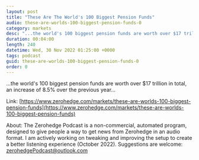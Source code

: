 ```yaml
---
layout: post
title: "These Are The World's 100 Biggest Pension Funds"
audio: these-are-worlds-100-biggest-pension-funds-0
category: markets
desc: "...the world's 100 biggest pension funds are worth over $17 trillion in total, an increase of 8.5% over the previous year..."
duration: 00:04:00
length: 240
datetime: Wed, 30 Nov 2022 01:25:00 +0000
tags: podcast
guid: these-are-worlds-100-biggest-pension-funds-0
order: 0
---
```

...the world's 100 biggest pension funds are worth over $17 trillion in total, an increase of 8.5% over the previous year...

Link: [https://www.zerohedge.com/markets/these-are-worlds-100-biggest-pension-funds](https://www.zerohedge.com/markets/these-are-worlds-100-biggest-pension-funds)

About: The Zerohedge Podcast is a non-commercial, automated program, designed to give people a way to get news from Zerohedge in an audio format.  I am actively working on tweaking and improving the setup to create a better listening experience (October 2022).  Suggestions are welcome: [zerohedgePodcast@outlook.com](mailto:zerohedgePodcast@outlook.com)